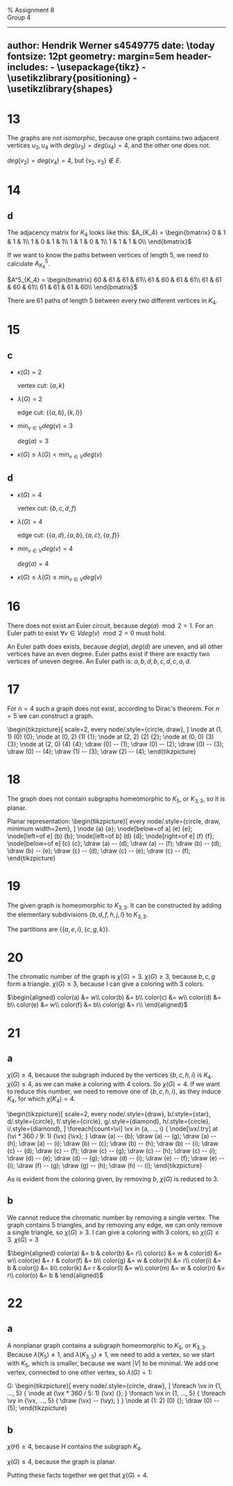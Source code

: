 % Assignment 8\
	Group 4

---
author: Hendrik Werner s4549775
date: \today
fontsize: 12pt
geometry: margin=5em
header-includes:
	- \usepackage{tikz}
	- \usetikzlibrary{positioning}
	- \usetikzlibrary{shapes}
---

# 13

The graphs are not isomorphic, because one graph contains two adjacent vertices $u_3, u_4$ with $deg(u_3) = deg(u_4) = 4$, and the other one does not.

$deg(v_2) = deg(v_4) = 4$, but $\{v_2, v_3\} \not \in E$.

# 14
## d
The adjacency matrix for $K_4$ looks like this:
$A_{K_4} = \begin{bmatrix}
	0 & 1 & 1 & 1\\
	1 & 0 & 1 & 1\\
	1 & 1 & 0 & 1\\
	1 & 1 & 1 & 0\\
\end{bmatrix}$

If we want to know the paths between vertices of length 5, we need to calculate $A^5_{K_4}$.

$A^5_{K_4} = \begin{bmatrix}
	60 & 61 & 61 & 61\\
	61 & 60 & 61 & 61\\
	61 & 61 & 60 & 61\\
	61 & 61 & 61 & 60\\
\end{bmatrix}$

There are 61 paths of length 5 between every two different vertices in $K_4$.

# 15
## c
* $\kappa(G) = 2$

	vertex cut: $\{a, k\}$
* $\lambda(G) = 2$

	edge cut: $\{\{a, b\}, \{k, l\}\}$
* $min_{v \in V} deg(v) = 3$

	$deg(a) = 3$
* $\kappa(G) \leq \lambda(G) < min_{v \in V} deg(v)$

## d
* $\kappa(G) = 4$

	vertex cut: $\{b, c, d, f\}$
* $\lambda(G) = 4$

	edge cut: $\{\{a, d\}, \{a, b\}, \{a, c\}, \{a, f\}\}$
* $min_{v \in V} deg(v) = 4$

	$deg(a) = 4$
* $\kappa(G) \leq \lambda(G) \leq min_{v \in V} deg(v)$

# 16

There does not exist an Euler circuit, because $deg(a) \mod 2 = 1$. For an Euler path to exist $\forall v \in V deg(v) \mod 2 = 0$ must hold.

An Euler path does exists, because $deg(a), deg(d)$ are uneven, and all other vertices have an even degree. Euler paths exist if there are exactly two vertices of uneven degree. An Euler path is: $a, b, d, b, c, d, c, a, d$.

# 17

For $n = 4$ such a graph does not exist, according to Dirac's theorem. For $n = 5$ we can construct a graph.

\begin{tikzpicture}[
	scale=2,
	every node/.style={circle, draw},
]
	\node at (1, 1) (0) {0};
	\node at (0, 2) (1) {1};
	\node at (2, 2) (2) {2};
	\node at (0, 0) (3) {3};
	\node at (2, 0) (4) {4};
	\draw (0) -- (1);
	\draw (0) -- (2);
	\draw (0) -- (3);
	\draw (0) -- (4);
	\draw (1) -- (3);
	\draw (2) -- (4);
\end{tikzpicture}

# 18

The graph does not contain subgraphs homeomorphic to $K_5$, or $K_{3, 3}$, so it is planar.

Planar representation:
\begin{tikzpicture}[
	every node/.style={circle, draw, minimum width=2em},
]
	\node (a) {a};
	\node[below=of a] (e) {e};
	\node[left=of e] (b) {b};
	\node[left=of b] (d) {d};
	\node[right=of e] (f) {f};
	\node[below=of e] (c) {c};
	\draw (a) -- (d);
	\draw (a) -- (f);
	\draw (b) -- (d);
	\draw (b) -- (e);
	\draw (c) -- (d);
	\draw (c) -- (e);
	\draw (c) -- (f);
\end{tikzpicture}

# 19

The given graph is homeomorphic to $K_{3, 3}$. It can be constructed by adding the elementary subdivisions $\{b, d, f, h, j, l\}$ to $K_{3, 3}$.

The partitions are $\{\{a, e, i\}, \{c, g, k\}\}$.

# 20

The chromatic number of the graph is $\chi(G) = 3$. $\chi(G) \geq 3$, because $b, c, g$ form a triangle. $\chi(G) \leq 3$, because I can give a coloring with 3 colors.

$\begin{aligned}
	color(a) &= w\\
	color(b) &= b\\
	color(c) &= w\\
	color(d) &= b\\
	color(e) &= w\\
	color(f) &= b\\
	color(g) &= r\\
\end{aligned}$

# 21
## a
$\chi(G) \geq 4$, because the subgraph induced by the vertices $\{b, c, h, i\}$ is $K_4$. $\chi(G) \leq 4$, as we can make a coloring with 4 colors. So $\chi(G) = 4$. If we want to reduce this number, we need to remove one of $\{b, c, h, i\}$, as they induce $K_4$, for which $\chi(K_4) = 4$.

\begin{tikzpicture}[
	scale=2,
	every node/.style={draw},
	b/.style={star},
	d/.style={circle},
	f/.style={circle},
	g/.style={diamond},
	h/.style={circle},
	i/.style={diamond},
]
	\foreach[count=\vi] \vx in {a, ..., i} {
		\node[\vx/.try] at (\vi * 360 / 9: 1) (\vx) {\vx};
	}
	\draw (a) -- (b);
	\draw (a) -- (g);
	\draw (a) -- (h);
	\draw (a) -- (i);
	\draw (b) -- (c);
	\draw (b) -- (h);
	\draw (b) -- (i);
	\draw (c) -- (d);
	\draw (c) -- (f);
	\draw (c) -- (g);
	\draw (c) -- (h);
	\draw (c) -- (i);
	\draw (d) -- (e);
	\draw (d) -- (g);
	\draw (d) -- (i);
	\draw (e) -- (f);
	\draw (e) -- (i);
	\draw (f) -- (g);
	\draw (g) -- (h);
	\draw (h) -- (i);
\end{tikzpicture}

As is evident from the coloring given, by removing $b$, $\chi(G)$ is reduced to 3.

## b
We cannot reduce the chromatic number by removing a single vertex. The graph contains 5 triangles, and by removing any edge, we can only remove a single triangle, so $\chi(G) \geq 3$. I can give a coloring with 3 colors, so $\chi(G) \leq 3$. $\chi(G) = 3$

$\begin{aligned}
	color(a) &= b &
	color(b) &= r\\
	color(c) &= w &
	color(d) &= w\\
	color(e) &= r &
	color(f) &= b\\
	color(g) &= w &
	color(h) &= r\\
	color(i) &= b &
	color(j) &= b\\
	color(k) &= r &
	color(l) &= w\\
	color(m) &= w &
	color(n) &= r\\
	color(o) &= b &
\end{aligned}$

# 22
## a
A nonplanar graph contains a subgraph homeomorphic to $K_5$, or $K_{3, 3}$. Because $\lambda(K_5) \neq 1$, and $\lambda(K_{3, 3}) \neq 1$, we need to add a vertex, so we start with $K_5$, which is smaller, because we want $|V|$ to be minimal. We add one vertex, connected to one other vertex, so $\lambda(G) = 1$:

G:
\begin{tikzpicture}[
	every node/.style={circle, draw},
]
	\foreach \vx in {1, ..., 5} {
		\node at (\vx * 360 / 5: 1) (\vx) {};
	}
	\foreach \vx in {1, ..., 5} {
		\foreach \vy  in {\vx, ..., 5} {
			\draw (\vx) -- (\vy);
		}
	}
	\node at (1: 2) (0) {};
	\draw (0) -- (5);
\end{tikzpicture}

## b
$\chi(H) \geq 4$, because $H$ contains the subgraph $K_4$.

$\chi(G) \leq 4$, because the graph is planar.

Putting these facts together we get that $\chi(G) = 4$.
